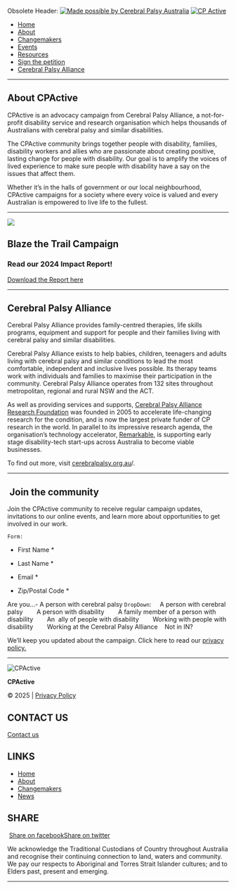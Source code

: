 Obsolete Header:
[![Made possible by Cerebral Palsy Australia](https://cpactive.org.au/wp-content/themes/cpactive/images/cp-logo-tag.png)](https://cerebralpalsy.org.au/) [![CP Active](https://cpactive.org.au/wp-content/themes/cpactive/images/cpactive-logo-new.png)](https://cpactive.org.au/)

- [Home](https://cpactive.org.au/)
- [About](https://cpactive.org.au/about/)
- [Changemakers](https://cpactive.org.au/changemakers/)
- [Events](https://cpactive.wpenginepowered.com/events/)
- [Resources](https://cpactive.org.au/resources/)
- [Sign the petition](https://cpactive.org.au/clocks-ticking/)
- [Cerebral Palsy Alliance](https://cerebralpalsy.org.au/)

---
## About CPActive

CPActive is an advocacy campaign from Cerebral Palsy Alliance, a not-for-profit disability service and research organisation which helps thousands of Australians with cerebral palsy and similar disabilities.

The CPActive community brings together people with disability, families, disability workers and allies who are passionate about creating positive, lasting change for people with disability. Our goal is to amplify the voices of lived experience to make sure people with disability have a say on the issues that affect them.

Whether it’s in the halls of government or our local neighbourhood, CPActive campaigns for a society where every voice is valued and every Australian is empowered to live life to the fullest.

---

![](https://cpactive.wpenginepowered.com/wp-content/uploads/2024/12/CPActive-Blaze-the-Trail-Impact-Report_2024_cov.jpg)
## Blaze the Trail Campaign
### Read our 2024 Impact Report!
[Download the Report here](https://cpactive.wpenginepowered.com/wp-content/uploads/2024/12/CPActive-Blaze-the-Trail-Impact-Report_2024.pdf)

---
## Cerebral Palsy Alliance

Cerebral Palsy Alliance provides family-centred therapies, life skills programs, equipment and support for people and their families living with cerebral palsy and similar disabilities.

Cerebral Palsy Alliance exists to help babies, children, teenagers and adults living with cerebral palsy and similar conditions to lead the most comfortable, independent and inclusive lives possible. Its therapy teams work with individuals and families to maximise their participation in the community. Cerebral Palsy Alliance operates from 132 sites throughout metropolitan, regional and rural NSW and the ACT.

As well as providing services and supports, [Cerebral Palsy Alliance Research Foundation](https://cerebralpalsy.org.au/our-research/research-foundation-and-institute/our-research-institute/) was founded in 2005 to accelerate life-changing research for the condition, and is now the largest private funder of CP research in the world. In parallel to its impressive research agenda, the organisation’s technology accelerator, [Remarkable](https://remarkable.org.au/), is supporting early stage disability-tech start-ups across Australia to become viable businesses.  

To find out more, visit [cerebralpalsy.org.au](https://cerebralpalsy.org.au/)/.

---
##  Join the community

Join the CPActive community to receive regular campaign updates, invitations to our online events, and learn more about opportunities to get involved in our work.

`Form:`
- First Name *
    
- Last Name *
    
- Email *
    
- Zip/Postal Code *
    
Are you...- A person with cerebral palsy
    `DropDown`:
        A person with cerebral palsy    
        A person with disability    
        A family member of a person with disability   
         An  ally of people with disability    
         Working with people with disability    
         Working at the Cerebral Palsy Alliance   
Not in IN?

 
We’ll keep you updated about the campaign. Click here to read our [privacy policy.](https://cpactive.org.au/privacy-policy/)

---


![CPActive](https://cpactive.org.au/wp-content/uploads/2021/04/cpactive-logo-ft-1.png)

**CPActive**

© 2025 | [Privacy Policy](https://cpactive.org.au/privacy-policy/)

## CONTACT US

[Contact us](https://cpactive.wpenginepowered.com/contact-us/)

## LINKS

- [Home](https://cpactive.org.au/)
- [About](https://cpactive.org.au/about/)
- [Changemakers](https://cpactive.org.au/changemakers/)
- [News](https://cpactive.org.au/news/)

## SHARE

 [Share on facebook](https://www.facebook.com/cerebralpalsyalliance)[Share on twitter](https://twitter.com/CPAllianceAU)

We acknowledge the Traditional Custodians of Country throughout Australia and recognise their continuing connection to land, waters and community. We pay our respects to Aboriginal and Torres Strait Islander cultures; and to Elders past, present and emerging.

[](https://cpactive.org.au/about/# "Back To Top")

---
